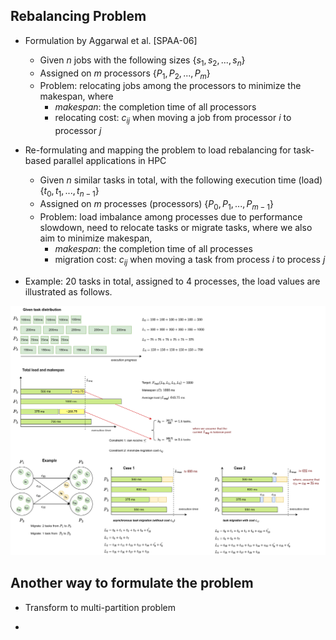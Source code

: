 ## Rebalancing Problem

* Formulation by Aggarwal et al. [SPAA-06]
    + Given $n$ jobs with the following sizes $\{s_{1}, s_{2}, ..., s_{n}\}$
    + Assigned on $m$ processors $\{P_{1}, P_{2}, ..., P_{m}\}$
    + Problem: relocating jobs among the processors to minimize the makespan, where
        - $makespan$: the completion time of all processors
        - relocating cost: $c_{ij}$ when moving a job from processor $i$ to processor $j$

* Re-formulating and mapping the problem to load rebalancing for task-based parallel applications in HPC
    + Given $n$ similar tasks in total, with the following execution time (load) $\{t_{0}, t_{1}, ..., t_{n-1}\}$
    + Assigned on $m$ processes (processors) $\{P_{0}, P_{1}, ..., P_{m-1}\}$
    + Problem: load imbalance among processes due to performance slowdown, need to relocate tasks or migrate tasks, where we also aim to minimize makespan,
        - $makespan$: the completion time of all processes
        - migration cost: $c_{ij}$ when moving a task from process $i$ to process $j$

* Example: $20$ tasks in total, assigned to $4$ processes, the load values are illustrated as follows.

![Example 1](./figures/rebalancing_formulation.png)

## Another way to formulate the problem

* Transform to multi-partition problem

* 